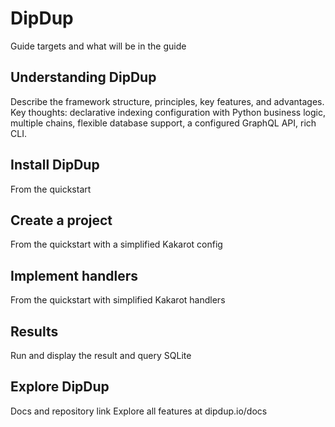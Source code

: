 # DipDup

Guide targets and what will be in the guide

## Understanding DipDup

Describe the framework structure, principles, key features, and advantages.
Key thoughts: declarative indexing configuration with Python business logic, multiple chains, flexible database support, a configured GraphQL API, rich CLI.

## Install DipDup

From the quickstart

## Create a project

From the quickstart with a simplified Kakarot config

## Implement handlers

From the quickstart with simplified Kakarot handlers

## Results

Run and display the result and query SQLite

## Explore DipDup

Docs and repository link
Explore all features at dipdup.io/docs
